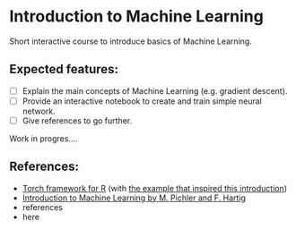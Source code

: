 # Introduction to Machine Learning

Short interactive course to introduce basics of Machine Learning.

## Expected features: 
- [ ] Explain the main concepts of Machine Learning (e.g. gradient descent).
- [ ] Provide an interactive notebook to create and train simple neural network.
- [ ] Give references to go further.

Work in progres....

## References: 
- [Torch framework for R](https://torch.mlverse.org/)  (with [the example that inspired this introduction](https://torch.mlverse.org/start/guess_the_correlation/))
- [Introduction to Machine Learning by M. Pichler and F. Hartig](https://theoreticalecology.github.io/machinelearning/introduction.html)
- references 
- here

